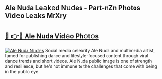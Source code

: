 ## Ale Nuda Le𝚊k𝚎d N𝚞𝚍es - Part-nZn Photos Vid𝚎o Le𝚊ks MrXry

# <h2><a href="http://fbf2ly.evod.top/?m=Ale+Nuda">🔗 👉🔴 Ale Nuda Vid𝚎o Ph𝚘t𝚘s</a></h2>

[![Ale Nuda N𝚞d𝚎s](https://i.imgur.com/8V9OHl7.gif)](http://fbf2ly.evod.top/?m=Ale+Nuda)
Social media celebrity Ale Nuda and multimedia artist, famed for publishing dance and lifestyle-focused content through viral dance trends and short videos. Ale Nuda public image is one of strength and resilience, but he's not immune to the challenges that come with being in the public eye. 
